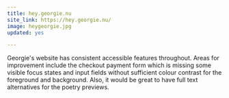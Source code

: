 ```yaml
---
title: hey.georgie.nu
site_link: https://hey.georgie.nu/
image: heygeorgie.jpg
updated: yes

---
```


Georgie's website has consistent accessible features throughout. Areas for improvement include the checkout payment form which is missing some visible focus states and input fields without sufficient colour contrast for the foreground and background. Also, it would be great to have full text alternatives for the poetry previews.
